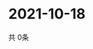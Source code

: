 # 2021-10-18
  共 0条

  <!-- BEGIN -->
  <!-- 最后更新时间Mon Oct 18 2021 16:06:01 GMT+0000 (Coordinated Universal Time) -->
  
  <!-- END -->
  
  